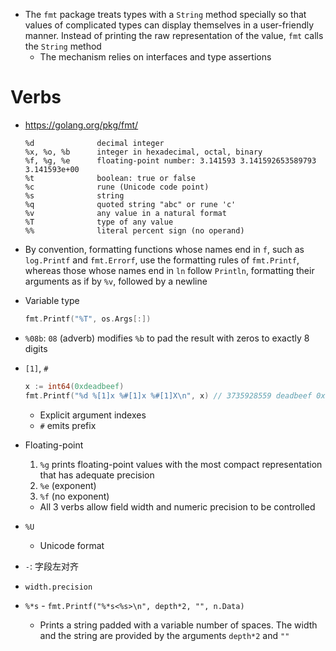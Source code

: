 - The `fmt` package treats types with a `String` method specially so that values of complicated types can display themselves in a user-friendly manner. Instead of printing the raw representation of the value, `fmt` calls the `String` method
    - The mechanism relies on interfaces and type assertions
# Verbs
- https://golang.org/pkg/fmt/

    ```
    %d              decimal integer
    %x, %o, %b      integer in hexadecimal, octal, binary
    %f, %g, %e      floating-point number: 3.141593 3.141592653589793 3.141593e+00
    %t              boolean: true or false
    %c              rune (Unicode code point)
    %s              string
    %q              quoted string "abc" or rune 'c'
    %v              any value in a natural format
    %T              type of any value
    %%              literal percent sign (no operand)
    ```

- By convention, formatting functions whose names end in `f`, such as `log.Printf` and `fmt.Errorf`, use the formatting rules of `fmt.Printf`, whereas those whose names end in `ln` follow `Println`, formatting their arguments as if by `%v`, followed by a newline
- Variable type
    
    ```go
    fmt.Printf("%T", os.Args[:])
    ```

- `%08b`: `08` (adverb) modifies `%b` to pad the result with zeros to exactly 8 digits
- `[1]`, `#`

    ```go
    x := int64(0xdeadbeef)
    fmt.Printf("%d %[1]x %#[1]x %#[1]X\n", x) // 3735928559 deadbeef 0xdeadbeef 0XDEADBEEF
    ```

    - Explicit argument indexes
    - `#` emits prefix
- Floating-point
   1. `%g` prints floating-point values with the most compact representation that has adequate precision
   2. `%e` (exponent)
   3. `%f` (no exponent)
    - All 3 verbs allow field width and numeric precision to be controlled
- `%U`
    - Unicode format
- `-`: 字段左对齐
- `width.precision`
- `%*s` - `fmt.Printf("%*s<%s>\n", depth*2, "", n.Data)`
    - Prints a string padded with a variable number of spaces. The width and the string are provided by the arguments `depth*2` and `""`